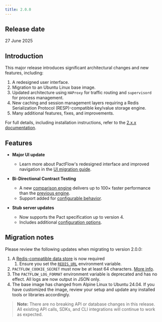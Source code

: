 ```yaml
---
title: 2.0.0
---
```


## Release date

27 June 2025

## Introduction

This major release introduces significant architectural changes and new features, including:

1. A redesigned user interface.
2. Migration to an Ubuntu Linux base image.
3. Updated architecture using `HAProxy` for traffic routing and `supervisord` for process management.
4. New caching and session management layers requiring a Redis Serialization Protocol (RESP)-compatible key/value storage engine.
5. Many additional features, fixes, and improvements.

For full details, including installation instructions, refer to the [2.x.x documentation](/docs/on-premises-2x).

## Features

- **Major UI update**  
  - Learn more about PactFlow's redesigned interface and improved navigation in the [UI migration guide](/docs/user-interface/migration/new).

- **Bi-Directional Contract Testing**  
  - A new [comparison engine](https://github.com/pactflow/openapi-pact-comparator/) delivers up to 100× faster performance than the [previous engine](https://github.com/pactflow/swagger-mock-validator/).
  - Support added for [configurable behavior](/docs/bi-directional-contract-testing/contracts/oas/configuration.md).

- **Stub server updates**  
  - Now supports the Pact specification up to version 4.
  - Includes additional [configuration options](/docs/stubs).

## Migration notes

Please review the following updates when migrating to version 2.0.0:

1. A [Redis-compatible data store](/docs/on-premises-2x/redis) is now required
   1. Ensure you set the [`REDIS_URL`](/docs/on-premises-2x/environment-variables#redis_url) environment variable.
2. `PACTFLOW_COOKIE_SECRET` must now be at least 64 characters. [More info](/docs/on-premises-2x/environment-variables#pactflow_cookie_secret).
3. The `PACTFLOW_LOG_FORMAT` environment variable is deprecated and has no effect. All logs are now output in JSON only.
4. The base image has changed from Alpine Linux to Ubuntu 24.04. If you have customized the image, review your setup and update any installed tools or libraries accordingly.

> **Note:** There are no breaking API or database changes in this release. All existing API calls, SDKs, and CLI integrations will continue to work as expected.